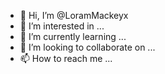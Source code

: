 - 👋 Hi, I’m @LoramMackeyx
- 👀 I’m interested in ...
- 🌱 I’m currently learning ...
- 💞️ I’m looking to collaborate on ...
- 📫 How to reach me ...

<!---
LoramMackeyx/LoramMackeyx is a ✨ special ✨ repository because its `README.md` (this file) appears on your GitHub profile.
You can click the Preview link to take a look at your changes.
--->
